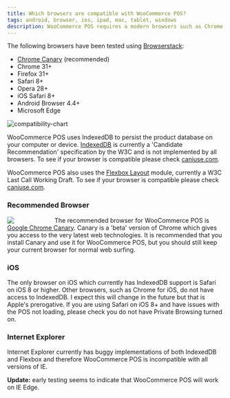 ```yaml
---
title: Which browsers are compatible with WooCommerce POS?
tags: android, browser, ios, ipad, mac, tablet, windows
description: WooCommerce POS requires a modern browsers such as Chrome on the desktop or Safari 8 on iOS.
---
```


The following browsers have been tested using [Browserstack](browserstack.com):

*   [Chrome Canary](https://www.google.com/chrome/browser/canary.html) (recommended)
*   Chrome 31+
*   Firefox 31+
*   Safari 8+
*   Opera 28+
*   iOS Safari 8+
*   Android Browser 4.4+
*   Microsoft Edge

![compatibility-chart](http://woopos.com.au/wp-content/uploads/2015/06/compatibility-chart.png "Browsers compatible with WooCommerce POS") 

WooCommerce POS uses IndexedDB to persist the product database on your computer or device. [IndexedDB](http://www.w3.org/TR/IndexedDB/) is currently a 'Candidate Recommendation' specification by the W3C and is not implemented by all browsers. To see if your browser is compatible please check [caniuse.com](http://caniuse.com/indexeddb). 

WooCommerce POS also uses the [Flexbox Layout](http://www.w3.org/TR/2015/WD-css-flexbox-1-20150514/) module, currently a W3C Last Call Working Draft. To see if your browser is compatible please check [caniuse.com](http://caniuse.com/flexbox).

### Recommended Browser

<span style="float:left;margin-right:10px;width:100px;">![](http://woopos.com.au/wp-content/uploads/2015/05/chrome-canary-512-150x150.png)</span> The recommended browser for WooCommerce POS is [Google Chrome Canary](https://www.google.com/chrome/browser/canary.html). Canary is a 'beta' version of Chrome which gives you access to the very latest web technologies. It is recommended that you install Canary and use it for WooCommerce POS, but you should still keep your current browser for normal web surfing.

### iOS

The only browser on iOS which currently has IndexedDB support is Safari on iOS 8 or higher. Other browsers, such as Chrome for iOS, do not have access to IndexedDB. I expect this will change in the future but that is Apple's prerogative. If you are using Safari on iOS 8+ and have issues with the POS not loading, please check you do not have Private Browsing turned on.

### Internet Explorer

Internet Explorer currently has buggy implementations of both IndexedDB and Flexbox and therefore WooCommerce POS is incompatible with all versions of IE. 

**Update:** early testing seems to indicate that WooCommerce POS will work on IE Edge.